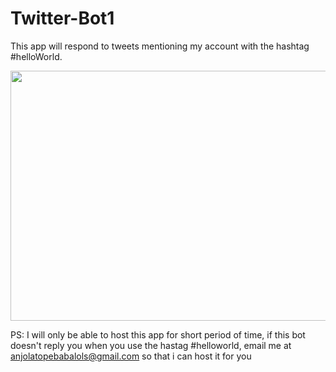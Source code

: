 # Twitter-Bot1
 This app will respond to tweets mentioning my account with the hashtag #helloWorld.


<img src="https://i.imgur.com/LWlHoc6.gif" width="700" height="400" />  
                                                                  


PS: I will only be able to host this app for short period of time, if this bot doesn't reply you when you use the hastag #helloworld, email me at anjolatopebabalols@gmail.com so that i can host it for you

